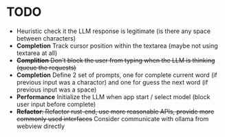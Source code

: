# TODO
- Heuristic check it the LLM response is legitimate (is there any space between characters)
- **Completion** Track cursor position within the textarea (maybe not using textarea at all)
- ~~**Complition** Don't block the user from typing when the LLM is thinking (queue the requests)~~
- **Completion** Define 2 set of prompts, one for complete current word (if previous input was a charactor) and one for guess the next word (if previous input was a space)
- **Performance** Initialize the LLM when app start / select model (block user input before complete)
- ~~**Refactor**: Refactor rust-end, use more reasonable APIs, provide more commonly used interfaces~~ Consider communicate with ollama from webview directly
